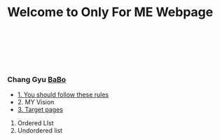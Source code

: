 <html>
<head>
<title>WEB1 - html</title>
<meta charset="utf-8"> 
<h1> Welcome to Only For ME Webpage </h1>
<br><br><br><br><br>
<h3> Chang Gyu <u> BaBo </u> </h3>
</head>

<body>
<ul>
<li> <a href="2.html"> 1. You should follow these rules </a> </li>
<li> 2. MY Vision </li>
<li> <a href="http://www.join-us.co.kr/print/" target="_blank" title="join_us"> 3. Target pages </a> </li>
</ul>
<ol>
    <li>Ordered LIst</li> 
    <li>Undordered list</li>
</ol>
</body>
</html>
